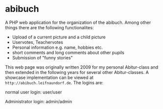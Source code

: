 # abibuch
A PHP web application for the organization of the abibuch. Among other things there are the following functionalites:

* Upload of a current picture and a child picture
* Uservotes, Teachervotes
* Personal information e.g. name, hobbies etc.
* short comments and long comments about other pupils
* Submission of "funny stories"

This web page was originally written 2009 for my personal Abitur-class and then extended in the following years for several other Abitur-classes. A showcase implementation can be viewed at ``http://abibuch.leifnaundorf.de``. The logins are:

normal user login: user/user

Administrator login: admin/admin
